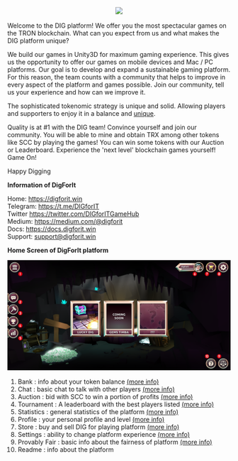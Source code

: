 <p align="center">
  <img src="../_media/logo.png">
</p>

Welcome to the DIG platform! We offer you the most spectacular games on the TRON blockchain.
What can you expect from us and what makes the DIG platform unique?
 
We build our games in Unity3D for maximum gaming experience. This gives us the opportunity to offer our games on mobile devices and Mac / PC platforms.
Our goal is to develop and expand a sustainable gaming platform. For this reason, the team counts with a community that helps to improve in every aspect of the platform and games possible. Join our community,  tell us your experience and how can we improve it.
 
The sophisticated tokenomic strategy is unique and solid. Allowing players and supporters to enjoy it in a balance and [unique](https://medium.com/@digforit/scc-buy-back-and-burn-2b578932589f).
 
Quality is at #1 with the DIG team! Convince yourself and join our community. You will be able to mine and obtain TRX among other tokens like SCC by playing the games! You can win some tokens with our Auction or Leaderboard. Experience the 'next level' blockchain games yourself! Game On!
 
Happy Digging
 
 
**Information of DigForIt**
 
Home: https://digforit.win<br>
Telegram: https://t.me/DIGforIT<br>
Twitter https://twitter.com/DIGforITGameHub<br>
Medium: https://medium.com/@digforit<br>
Docs: https://docs.digforit.win<br>
Support: support@digforit.win<br>
 
  
**Home Screen of DigForIt platform**

![alt text](../_media/homescreen-nr.png "homescreen")

1. Bank : info about your token balance [(more info)](./bank.md "bank")
2. Chat : basic chat to talk with other players [(more info)](./chat.md "chat")
3. Auction : bid with SCC to win a portion of profits [(more info)](./auction.md "auction")
4. Tournament : A leaderboard with the best players listed [(more info)](./tournament.md "tournament")
5. Statistics : general statistics of the platform [(more info)](./statistics.md "statistics")
6. Profile : your personal profile and level [(more info)](./profile.md "profile")
7. Store : buy and sell DIG for playing platform [(more info)](./store.md "store")
8. Settings : ability to change platform experience [(more info)](./settings.md "settings")  
9. Provably Fair : basic info about the fairness of platform [(more info)](./provably.md "provably")
10. Readme : info about the platform
